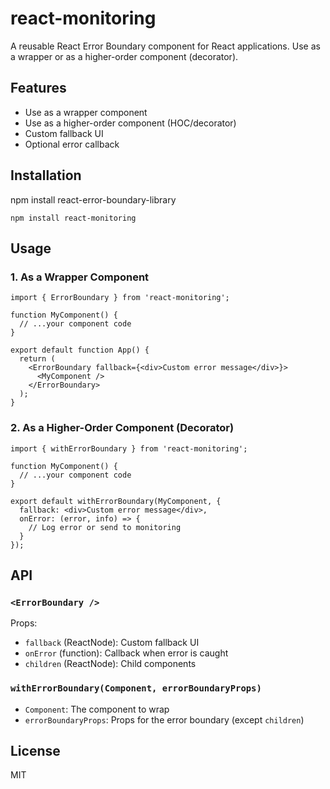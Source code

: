 
# react-monitoring


A reusable React Error Boundary component for React applications. Use as a wrapper or as a higher-order component (decorator).

## Features
- Use as a wrapper component
- Use as a higher-order component (HOC/decorator)
- Custom fallback UI
- Optional error callback

## Installation

npm install react-error-boundary-library
```
npm install react-monitoring
```

## Usage

### 1. As a Wrapper Component

```tsx
import { ErrorBoundary } from 'react-monitoring';

function MyComponent() {
  // ...your component code
}

export default function App() {
  return (
    <ErrorBoundary fallback={<div>Custom error message</div>}>
      <MyComponent />
    </ErrorBoundary>
  );
}
```

### 2. As a Higher-Order Component (Decorator)

```tsx
import { withErrorBoundary } from 'react-monitoring';

function MyComponent() {
  // ...your component code
}

export default withErrorBoundary(MyComponent, {
  fallback: <div>Custom error message</div>,
  onError: (error, info) => {
    // Log error or send to monitoring
  }
});
```

## API

### `<ErrorBoundary />`
Props:
- `fallback` (ReactNode): Custom fallback UI
- `onError` (function): Callback when error is caught
- `children` (ReactNode): Child components

### `withErrorBoundary(Component, errorBoundaryProps)`
- `Component`: The component to wrap
- `errorBoundaryProps`: Props for the error boundary (except `children`)

## License
MIT

